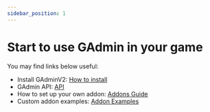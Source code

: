 ```yaml
---
sidebar_position: 1
---
```


# Start to use GAdmin in your game

You may find links below useful:

- Install GAdminV2: [How to install](/docs/Installation)
- GAdmin API: [API](/api)
- How to set up your own addon: [Addons Guide](/docs/Addons)
- Custom addon examples: [Addon Examples](/docs/AddonExamples)